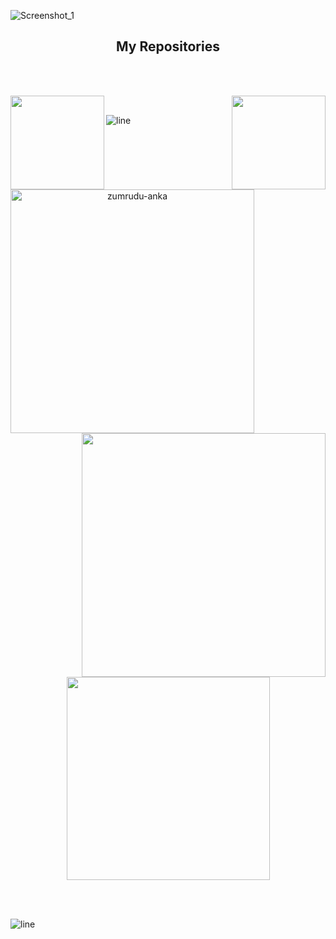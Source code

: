 
![Screenshot_1](https://github.com/user-attachments/assets/31033959-508f-44eb-9784-d68e51b6d6fd)

<div align=center>
<h2>My Repositories</h2>
</div>
<br></br>

<div align=center>
  <a align="left" href="https://github.com/beigew0rm/BadUSB-Files-For-FlipperZero" title="BadUSB-Files-For-FlipperZero"><img align="left" height="150" src="https://github-readme-stats.anuraghazra1.vercel.app/api/pin/?username=beigew0rm&repo=BadUSB-Files-For-FlipperZero&theme=midnight-purple"></a>

  <a align="right" href="https://github.com/beigew0rm/Powershell-Tools-and-Toys" title="Powershell-Tools-and-Toys"><img align="right" height="150" src="https://github-readme-stats.anuraghazra1.vercel.app/api/pin/?username=beigew0rm&repo=Powershell-Tools-and-Toys&theme=midnight-purple"></a>
</div>

<br>

![line](https://github.com/user-attachments/assets/aa1928fa-bbf5-46b9-9138-ded0a482e7f9)
</br>

  <br>
<p align=center>
  <div align=center>
    <a href="https://github.com/denvercoder1/github-readme-streak-stats" title="Go to Source">
      <img align="left" width=390 src="https://github-readme-stats.vercel.app/api?username=beigew0rm&theme=midnight-purple" alt="zumrudu-anka" />
    </a>
    <a href="https://github.com/anuraghazra/github-readme-stats" title="Go to Source">
      <img align="right" width=390 src="https://github-readme-streak-stats.herokuapp.com/?user=beigew0rm&theme=midnight-purple" />
    </a>
  </div>
  <br><br><br><br><br><br><br><br><br>
  <div align=center>
    <a href="https://github.com/anuraghazra/github-readme-stats">
      <img width=325 align="center" src="https://github-readme-stats.vercel.app/api/top-langs/?username=beigew0rm&theme=midnight-purple&size_weight=0.4&count_weight=0.5&hide=css" />
    </a>
  </div>
  <br>
</p>

<br>

![line](https://github.com/user-attachments/assets/aa1928fa-bbf5-46b9-9138-ded0a482e7f9)
</br>
